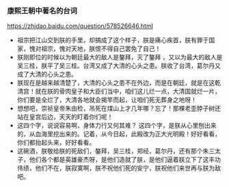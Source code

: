 ### 康熙王朝中著名的台词
https://zhidao.baidu.com/question/578526646.html
- 祖宗把江山交到朕的手里，却搞成了这个样子，朕是痛心疾首，朕有罪于国家，愧对祖宗，愧对天地，朕恨不得自己罢免了自己！
- 朕刚即位的时候以为朝廷最大的敌人是鏊拜，灭了鏊拜 ，又以为最大的敌人是吴三桂，朕平了吴三桂。台湾又成了大清的心头之患。朕收了台湾，葛尔丹又成了大清的心头之患。
- 朕现在是越来越清楚了，大清的心头之患不在外边，而是在朝廷，就是在这乾清宫！就在朕的骨肉皇子和大臣们当中，咱们这儿烂一点，大清国就烂一片，你们要是全烂了，大清各地就会揭竿而起，让咱们死无葬身之地呀！
- 想想吧，崇祯皇帝朱由检，吊死在煤山上才几年哪？忘了！那棵老歪脖子树还站在皇宫后边，天天的盯着你们呢！
- 这四个字，说说容易啊，身体力行又何其难？ 这四个字，是朕从心里刨出来的，从血海里挖出来的。记着，从今日起，此殿改为正大光明殿！好好看看，你们都抬起头来，好好看看。
- 这碗酒，朕敬给朕的死敌们，鏊拜，吴三桂，郑经，葛尔丹，还有那个朱三太子，他们各个都是英雄豪杰呀，是他们造就了朕，是他们逼着朕立下了这丰功伟绩，他们不在，朕寂寞啊，朕不祝他们死的安宁，朕祝他们来世再与朕为敌吧。